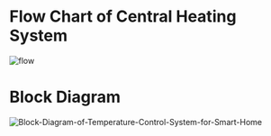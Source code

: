 # Flow Chart of Central Heating System
![flow](https://user-images.githubusercontent.com/97897323/155837325-2524e7c5-52f9-4d46-a865-7389e20dfcd8.png)

# Block Diagram
![Block-Diagram-of-Temperature-Control-System-for-Smart-Home](https://user-images.githubusercontent.com/97897323/154857581-4f7dae04-08aa-4b82-8b6f-124f2c4bf05e.png)
